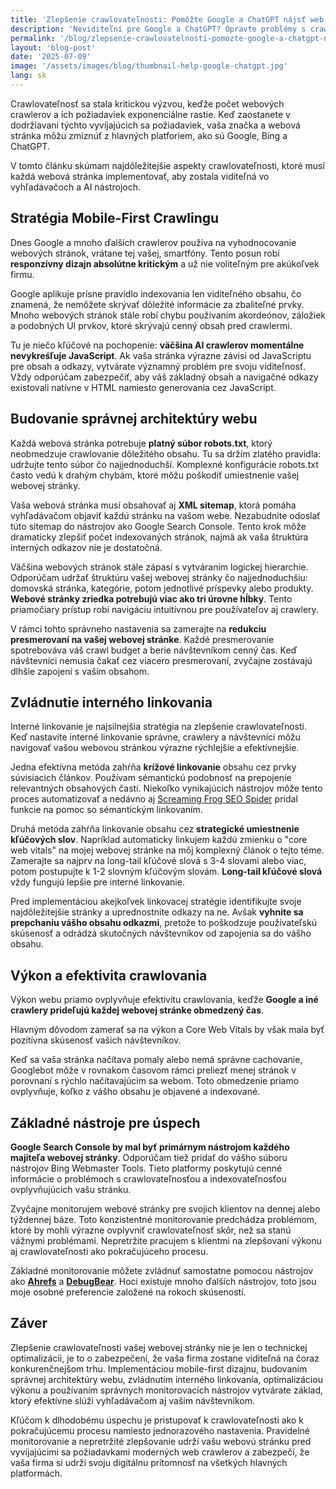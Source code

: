 ```yaml
---
title: 'Zlepšenie crawlovateľnosti: Pomôžte Google a ChatGPT nájsť web vašej firmy'
description: 'Neviditeľní pre Google a ChatGPT? Opravte problémy s crawlovateľnosťou, ktoré skrývajú vašu firmu pred vyhľadávačmi a AI nástrojmi pomocou overených stratégií.'
permalink: '/blog/zlepsenie-crawlovatelnosti-pomozte-google-a-chatgpt-najst-web-vasej-firmy/'
layout: 'blog-post'
date: '2025-07-09'
image: '/assets/images/blog/thumbnail-help-google-chatgpt.jpg'
lang: sk
---
```


Crawlovateľnosť sa stala kritickou výzvou, keďže počet webových crawlerov a ich požiadaviek exponenciálne rastie. Keď zaostanete v dodržiavaní týchto vyvíjajúcich sa požiadaviek, vaša značka a webová stránka môžu zmiznúť z hlavných platforiem, ako sú Google, Bing a ChatGPT.

V tomto článku skúmam najdôležitejšie aspekty crawlovateľnosti, ktoré musí každá webová stránka implementovať, aby zostala viditeľná vo vyhľadávačoch a AI nástrojoch.

## **Stratégia Mobile-First Crawlingu**

Dnes Google a mnoho ďalších crawlerov používa na vyhodnocovanie webových stránok, vrátane tej vašej, smartfóny. Tento posun robí **responzívny dizajn absolútne kritickým** a už nie voliteľným pre akúkoľvek firmu.

Google aplikuje prísne pravidlo indexovania len viditeľného obsahu, čo znamená, že nemôžete skrývať dôležité informácie za zbaliteľné prvky. Mnoho webových stránok stále robí chybu používaním akordeónov, záložiek a podobných UI prvkov, ktoré skrývajú cenný obsah pred crawlermi.

Tu je niečo kľúčové na pochopenie: **väčšina AI crawlerov momentálne nevykreśľuje JavaScript**. Ak vaša stránka výrazne závisí od JavaScriptu pre obsah a odkazy, vytvárate významný problém pre svoju viditeľnosť. Vždy odporúčam zabezpečiť, aby váš základný obsah a navigačné odkazy existovali natívne v HTML namiesto generovania cez JavaScript.

## **Budovanie správnej architektúry webu**

Každá webová stránka potrebuje **platný súbor robots.txt**, ktorý neobmedzuje crawlovanie dôležitého obsahu. Tu sa držím zlatého pravidla: udržujte tento súbor čo najjednoduchší. Komplexné konfigurácie robots.txt často vedú k drahým chybám, ktoré môžu poškodiť umiestnenie vašej webovej stránky.

Vaša webová stránka musí obsahovať aj **XML sitemap**, ktorá pomáha vyhľadávačom objaviť každú stránku na vašom webe. Nezabudnite odoslať túto sitemap do nástrojov ako Google Search Console. Tento krok môže dramaticky zlepšiť počet indexovaných stránok, najmä ak vaša štruktúra interných odkazov nie je dostatočná.

Väčšina webových stránok stále zápasí s vytváraním logickej hierarchie. Odporúčam udržať štruktúru vašej webovej stránky čo najjednoduchšiu: domovská stránka, kategórie, potom jednotlivé príspevky alebo produkty. **Webové stránky zriedka potrebujú viac ako tri úrovne hĺbky**. Tento priamočiary prístup robí navigáciu intuitívnou pre používateľov aj crawlery.

V rámci tohto správneho nastavenia sa zamerajte na **redukciu presmerovaní na vašej webovej stránke**. Každé presmerovanie spotrebováva váš crawl budget a berie návštevníkom cenný čas. Keď návštevníci nemusia čakať cez viacero presmerovaní, zvyčajne zostávajú dlhšie zapojení s vaším obsahom.

## **Zvládnutie interného linkovania**

Interné linkovanie je najsilnejšia stratégia na zlepšenie crawlovateľnosti. Keď nastavíte interné linkovanie správne, crawlery a návštevníci môžu navigovať vašou webovou stránkou výrazne rýchlejšie a efektívnejšie.

Jedna efektívna metóda zahŕňa **krížové linkovanie** obsahu cez prvky súvisiacich článkov. Používam sémantickú podobnosť na prepojenie relevantných obsahových častí. Niekoľko vynikajúcich nástrojov môže tento proces automatizovať a nedávno aj [Screaming Frog SEO Spider](https://www.screamingfrog.co.uk/seo-spider/) pridal funkcie na pomoc so sémantickým linkovaním.

Druhá metóda zahŕňa linkovanie obsahu cez **strategické umiestnenie kľúčových slov**. Napríklad automaticky linkujem každú zmienku o "core web vitals" na mojej webovej stránke na môj komplexný článok o tejto téme. Zamerajte sa najprv na long-tail kľúčové slová s 3-4 slovami alebo viac, potom postupujte k 1-2 slovným kľúčovým slovám. **Long-tail kľúčové slová** vždy fungujú lepšie pre interné linkovanie.

Pred implementáciou akejkoľvek linkovacej stratégie identifikujte svoje najdôležitejšie stránky a uprednostnite odkazy na ne. Avšak **vyhnite sa prepchaniu vášho obsahu odkazmi**, pretože to poškodzuje používateľskú skúsenosť a odrádzá skutočných návštevníkov od zapojenia sa do vášho obsahu.

## **Výkon a efektivita crawlovania**

Výkon webu priamo ovplyvňuje efektivitu crawlovania, keďže **Google a iné crawlery prideľujú každej webovej stránke obmedzený čas**.

Hlavným dôvodom zamerať sa na výkon a Core Web Vitals by však mala byť pozitívna skúsenosť vašich návštevníkov.

Keď sa vaša stránka načítava pomaly alebo nemá správne cachovanie, Googlebot môže v rovnakom časovom rámci preliezť menej stránok v porovnaní s rýchlo načítavajúcim sa webom. Toto obmedzenie priamo ovplyvňuje, koľko z vášho obsahu je objavené a indexované.

## **Základné nástroje pre úspech**

**Google Search Console by mal byť primárnym nástrojom každého majiteľa webovej stránky**. Odporúčam tiež pridať do vášho súboru nástrojov Bing Webmaster Tools. Tieto platformy poskytujú cenné informácie o problémoch s crawlovateľnosťou a indexovateľnosťou ovplyvňujúcich vašu stránku.

Zvyčajne monitorujem webové stránky pre svojich klientov na dennej alebo týždennej báze. Toto konzistentné monitorovanie predchádza problémom, ktoré by mohli výrazne ovplyvniť crawlovateľnosť skôr, než sa stanú vážnymi problémami. Nepretržite pracujem s klientmi na zlepšovaní výkonu aj crawlovateľnosti ako pokračujúceho procesu.

Základné monitorovanie môžete zvládnuť samostatne pomocou nástrojov ako [**Ahrefs**](https://ahrefs.com/) a [**DebugBear**](https://www.debugbear.com/). Hoci existuje mnoho ďalších nástrojov, toto jsou moje osobné preferencie založené na rokoch skúseností.

## **Záver**

Zlepšenie crawlovateľnosti vašej webovej stránky nie je len o technickej optimalizácii, je to o zabezpečení, že vaša firma zostane viditeľná na čoraz konkurenčnejšom trhu. Implementáciou mobile-first dizajnu, budovaním správnej architektúry webu, zvládnutím interného linkovania, optimalizáciou výkonu a používaním správnych monitorovacích nástrojov vytvárate základ, ktorý efektívne slúži vyhľadávačom aj vašim návštevníkom.

Kľúčom k dlhodobému úspechu je pristupovať k crawlovateľnosti ako k pokračujúcemu procesu namiesto jednorazového nastavenia. Pravidelné monitorovanie a nepretržité zlepšovanie udrží vašu webovú stránku pred vyvíjajúcimi sa požiadavkami moderných web crawlerov a zabezpečí, že vaša firma si udrží svoju digitálnu prítomnosť na všetkých hlavných platformách.
